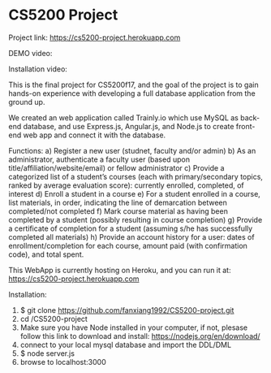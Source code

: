 # CS5200 Project
Project link: https://cs5200-project.herokuapp.com

DEMO video:

Installation video:

This is the final project for CS5200f17, and the goal of the project is to gain hands-on experience with developing a full database application from the ground up. 

We created an web application called Trainly.io which use MySQL as back-end database, and use Express.js, Angular.js, and Node.js 
to create front-end web app and connect it with the database.

Functions:
a) Register a new user (studnet, faculty and/or admin)
b) As an administrator, authenticate a faculty user (based upon title/affiliation/website/email) or fellow
administrator
c) Provide a categorized list of a student’s courses (each with primary/secondary topics, ranked by
average evaluation score): currently enrolled, completed, of interest
d) Enroll a student in a course
e) For a student enrolled in a course, list materials, in order, indicating the line of demarcation between
completed/not completed
f) Mark course material as having been completed by a student (possibly resulting in course completion)
g) Provide a certificate of completion for a student (assuming s/he has successfully completed all materials)
h) Provide an account history for a user: dates of enrollment/completion for each course, amount paid
(with confirmation code), and total spent.

This WebApp is currently hosting on Heroku, and you can run it at: https://cs5200-project.herokuapp.com

Installation:
1. $ git clone https://github.com/fanxiang1992/CS5200-project.git
2. cd /CS5200-project
3. Make sure you have Node installed in your computer, if not, plesase follow this link to download and install:
https://nodejs.org/en/download/
4. connect to your local mysql database and import the DDL/DML
5. $ node server.js
6. browse to localhost:3000